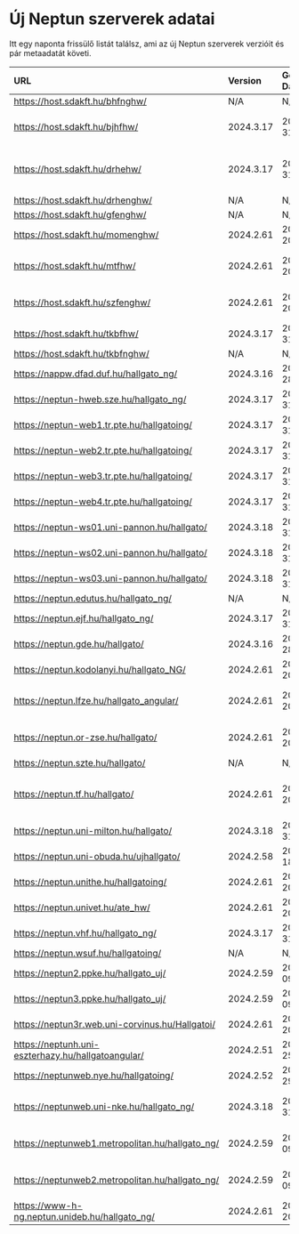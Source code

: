 # Új Neptun szerverek adatai

Itt egy naponta frissülő listát találsz, ami az új Neptun szerverek verzióit és pár metaadatát követi.

| URL                                                | Version   | Generation Date     | Organization Name                             | Captcha Required |
|:-------------------------------------------------|:--------|:------------------|:--------------------------------------------|:---------------|
| https://host.sdakft.hu/bhfnghw/                    | N/A       | N/A                 | N/A                                           | N/A              |
| https://host.sdakft.hu/bjhfhw/                     | 2024.3.17 | 2025-01-31T08:37:56 | Brenner János Hittudományi Főiskola           | 3                |
| https://host.sdakft.hu/drhehw/                     | 2024.3.17 | 2025-01-31T08:37:56 | Debreceni Református Hittudományi Egyetem     | 3                |
| https://host.sdakft.hu/drhenghw/                   | N/A       | N/A                 | N/A                                           | N/A              |
| https://host.sdakft.hu/gfenghw/                    | N/A       | N/A                 | N/A                                           | N/A              |
| https://host.sdakft.hu/momenghw/                   | 2024.2.61 | 2025-01-20T12:45:54 | Moholy-Nagy Művészeti Egyetem                 | 3                |
| https://host.sdakft.hu/mtfhw/                      | 2024.2.61 | 2025-01-20T12:45:54 | Magyar Táncművészeti Egyetem                  | 3                |
| https://host.sdakft.hu/szfenghw/                   | 2024.2.61 | 2025-01-20T12:45:54 | Színház- és Filmművészeti Egyetem             | 3                |
| https://host.sdakft.hu/tkbfhw/                     | 2024.3.17 | 2025-01-31T08:37:56 | A Tan Kapuja Buddhista Főiskola               | 3                |
| https://host.sdakft.hu/tkbfnghw/                   | N/A       | N/A                 | N/A                                           | N/A              |
| https://nappw.dfad.duf.hu/hallgato_ng/             | 2024.3.16 | 2025-01-28T15:20:52 | Dunaújvárosi Egyetem                          | 3                |
| https://neptun-hweb.sze.hu/hallgato_ng/            | 2024.3.17 | 2025-01-31T08:37:56 | Széchenyi István Egyetem                      | 3                |
| https://neptun-web1.tr.pte.hu/hallgatoing/         | 2024.3.17 | 2025-01-31T08:37:56 | Pécsi Tudományegyetem                         | 3                |
| https://neptun-web2.tr.pte.hu/hallgatoing/         | 2024.3.17 | 2025-01-31T08:37:56 | Pécsi Tudományegyetem                         | 3                |
| https://neptun-web3.tr.pte.hu/hallgatoing/         | 2024.3.17 | 2025-01-31T08:37:56 | Pécsi Tudományegyetem                         | 3                |
| https://neptun-web4.tr.pte.hu/hallgatoing/         | 2024.3.17 | 2025-01-31T08:37:56 | Pécsi Tudományegyetem                         | 3                |
| https://neptun-ws01.uni-pannon.hu/hallgato/        | 2024.3.18 | 2025-01-31T16:52:05 | Pannon Egyetem                                | 3                |
| https://neptun-ws02.uni-pannon.hu/hallgato/        | 2024.3.18 | 2025-01-31T16:52:05 | Pannon Egyetem                                | 3                |
| https://neptun-ws03.uni-pannon.hu/hallgato/        | 2024.3.18 | 2025-01-31T16:52:05 | Pannon Egyetem                                | 3                |
| https://neptun.edutus.hu/hallgato_ng/              | N/A       | N/A                 | N/A                                           | N/A              |
| https://neptun.ejf.hu/hallgato_ng/                 | 2024.3.17 | 2025-01-31T08:37:56 | Eötvös József Főiskola                        | 3                |
| https://neptun.gde.hu/hallgato/                    | 2024.3.16 | 2025-01-28T15:20:52 | Gábor Dénes Egyetem                           | 3                |
| https://neptun.kodolanyi.hu/hallgato_NG/           | 2024.2.61 | 2025-01-20T12:45:54 | Kodolányi János Egyetem                       | 1                |
| https://neptun.lfze.hu/hallgato_angular/           | 2024.2.61 | 2025-01-20T12:45:54 | Liszt Ferenc Zeneművészeti Egyetem            | 3                |
| https://neptun.or-zse.hu/hallgato/                 | 2024.2.61 | 2025-01-20T12:45:54 | Országos Rabbiképző - Zsidó Egyetem           | 3                |
| https://neptun.szte.hu/hallgato/                   | N/A       | N/A                 | N/A                                           | N/A              |
| https://neptun.tf.hu/hallgato/                     | 2024.2.61 | 2025-01-20T12:45:54 | Magyar Testnevelési és Sporttudományi Egyetem | 3                |
| https://neptun.uni-milton.hu/hallgato/             | 2024.3.18 | 2025-01-31T16:52:05 | Milton Friedman Egyetem                       | 3                |
| https://neptun.uni-obuda.hu/ujhallgato/            | 2024.2.58 | 2024-12-18T11:10:49 | Óbudai Egyetem                                | 3                |
| https://neptun.unithe.hu/hallgatoing/              | 2024.2.61 | 2025-01-20T12:45:54 | Tokaj-Hegyalja Egyetem                        | 1                |
| https://neptun.univet.hu/ate_hw/                   | 2024.2.61 | 2025-01-20T12:45:54 | Állatorvostudományi Egyetem                   | 3                |
| https://neptun.vhf.hu/hallgato_ng/                 | 2024.3.17 | 2025-01-31T08:37:56 | Veszprémi Érseki Főiskola                     | 3                |
| https://neptun.wsuf.hu/hallgatoing/                | N/A       | N/A                 | N/A                                           | N/A              |
| https://neptun2.ppke.hu/hallgato_uj/               | 2024.2.59 | 2025-01-09T09:39:10 | Pázmány Péter Katolikus Egyetem               | 3                |
| https://neptun3.ppke.hu/hallgato_uj/               | 2024.2.59 | 2025-01-09T09:39:10 | Pázmány Péter Katolikus Egyetem               | 3                |
| https://neptun3r.web.uni-corvinus.hu/Hallgatoi/    | 2024.2.61 | 2025-01-20T12:45:54 | Budapesti Corvinus Egyetem                    | 3                |
| https://neptunh.uni-eszterhazy.hu/hallgatoangular/ | 2024.2.51 | 2024-11-25T09:55:03 | Eszterházy Károly Katolikus Egyetem           | 3                |
| https://neptunweb.nye.hu/hallgatoing/              | 2024.2.52 | 2024-11-29T08:56:55 | Nyíregyházi Egyetem                           | 3                |
| https://neptunweb.uni-nke.hu/hallgato_ng/          | 2024.3.18 | 2025-01-31T16:52:05 | Nemzeti Közszolgálati Egyetem                 | 3                |
| https://neptunweb1.metropolitan.hu/hallgato_ng/    | 2024.2.59 | 2025-01-09T09:39:10 | Budapesti Metropolitan Egyetem                | 3                |
| https://neptunweb2.metropolitan.hu/hallgato_ng/    | 2024.2.59 | 2025-01-09T09:39:10 | Budapesti Metropolitan Egyetem                | 3                |
| https://www-h-ng.neptun.unideb.hu/hallgato_ng/     | 2024.2.61 | 2025-01-20T12:45:54 | Debreceni Egyetem                             | 3                |